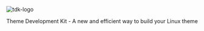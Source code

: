 ![tdk-logo](https://b00merang.weebly.com/uploads/1/6/8/1/16813022/tdk_orig.png)

Theme Development Kit - A new and efficient way to build your Linux theme

